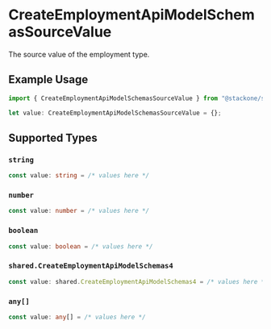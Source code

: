 # CreateEmploymentApiModelSchemasSourceValue

The source value of the employment type.

## Example Usage

```typescript
import { CreateEmploymentApiModelSchemasSourceValue } from "@stackone/stackone-client-ts/sdk/models/shared";

let value: CreateEmploymentApiModelSchemasSourceValue = {};
```

## Supported Types

### `string`

```typescript
const value: string = /* values here */
```

### `number`

```typescript
const value: number = /* values here */
```

### `boolean`

```typescript
const value: boolean = /* values here */
```

### `shared.CreateEmploymentApiModelSchemas4`

```typescript
const value: shared.CreateEmploymentApiModelSchemas4 = /* values here */
```

### `any[]`

```typescript
const value: any[] = /* values here */
```

